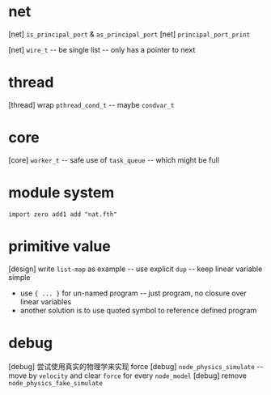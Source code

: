 # net

[net] `is_principal_port` & `as_principal_port`
[net] `principal_port_print`

[net] `wire_t` -- be single list -- only has a pointer to next

# thread

[thread] wrap `pthread_cond_t` -- maybe `condvar_t`

# core

[core] `worker_t` -- safe use of `task_queue` -- which might be full

# module system

```
import zero add1 add "nat.fth"
```

# primitive value

[design] write `list-map` as example -- use explicit `dup` -- keep linear variable simple

- use `{ ... }` for un-named program -- just program, no closure over linear variables
- another solution is to use quoted symbol to reference defined program

# debug

[debug] 尝试使用真实的物理学来实现 force
[debug] `node_physics_simulate` -- move by `velocity` and clear `force` for every `node_model`
[debug] remove `node_physics_fake_simulate`
